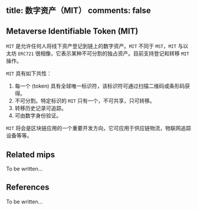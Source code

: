 title: 数字资产（MIT）
comments: false
---

## Metaverse Identifiable Token (MIT)
`MIT` 是允许任何人将线下资产登记到链上的数字资产。`MIT` 不同于 `MST`，`MIT` 与以太坊 `ERC721` 很相像，它表示某种不可分割的独占资产。目前支持登记和转移 `MIT` 操作。

`MIT` 具有如下共性：
1. 每一个 (token) 具有全球唯一标识符，该标识符可通过扫描二维码或条形码获得。
2. 不可分割。特定标识的 `MIT` 只有一个，不可共享，只可转移。
3. 转移历史记录可追踪。
4. 可由数字身份验证。

`MIT` 将会是区块链应用的一个重要开发方向，它可应用于供应链物流，物联网追踪设备等等。

## Related mips
To be written...

## References 
To be written...
